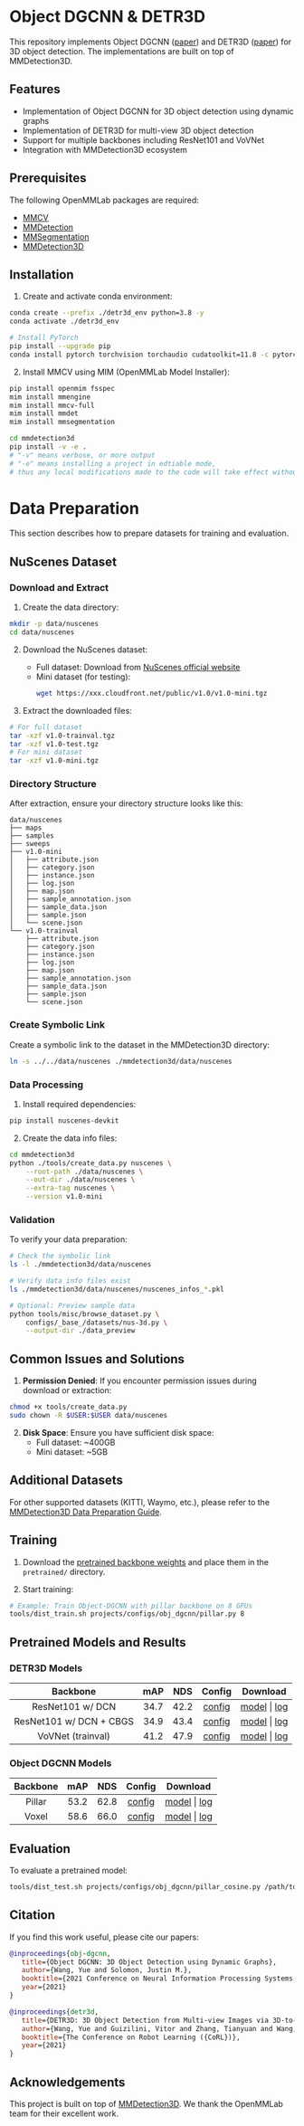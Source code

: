 # Object DGCNN & DETR3D

This repository implements Object DGCNN ([paper](https://arxiv.org/abs/2110.06923)) and DETR3D ([paper](https://arxiv.org/abs/2110.06922)) for 3D object detection. The implementations are built on top of MMDetection3D.

## Features
- Implementation of Object DGCNN for 3D object detection using dynamic graphs
- Implementation of DETR3D for multi-view 3D object detection
- Support for multiple backbones including ResNet101 and VoVNet
- Integration with MMDetection3D ecosystem

## Prerequisites

The following OpenMMLab packages are required:
- [MMCV](https://github.com/open-mmlab/mmcv)
- [MMDetection](https://github.com/open-mmlab/mmdetection)
- [MMSegmentation](https://github.com/open-mmlab/mmsegmentation)
- [MMDetection3D](https://github.com/open-mmlab/mmdetection3d)

## Installation

1. Create and activate conda environment:
```bash
conda create --prefix ./detr3d_env python=3.8 -y
conda activate ./detr3d_env

# Install PyTorch
pip install --upgrade pip
conda install pytorch torchvision torchaudio cudatoolkit=11.8 -c pytorch
```

2. Install MMCV using MIM (OpenMMLab Model Installer):
```bash
pip install openmim fsspec
mim install mmengine
mim install mmcv-full
mim install mmdet
mim install mmsegmentation
```

```bash
cd mmdetection3d
pip install -v -e .
# "-v" means verbose, or more output
# "-e" means installing a project in edtiable mode,
# thus any local modifications made to the code will take effect without reinstallation.
```

# Data Preparation

This section describes how to prepare datasets for training and evaluation.

## NuScenes Dataset

### Download and Extract
1. Create the data directory:
```bash
mkdir -p data/nuscenes
cd data/nuscenes
```

2. Download the NuScenes dataset:
   - Full dataset: Download from [NuScenes official website](https://www.nuscenes.org/download)
   - Mini dataset (for testing): 
     ```bash
     wget https://xxx.cloudfront.net/public/v1.0/v1.0-mini.tgz
     ```

3. Extract the downloaded files:
```bash
# For full dataset
tar -xzf v1.0-trainval.tgz
tar -xzf v1.0-test.tgz
# For mini dataset
tar -xzf v1.0-mini.tgz
```

### Directory Structure
After extraction, ensure your directory structure looks like this:
```
data/nuscenes
├── maps
├── samples
├── sweeps
├── v1.0-mini
│   ├── attribute.json
│   ├── category.json
│   ├── instance.json
│   ├── log.json
│   ├── map.json
│   ├── sample_annotation.json
│   ├── sample_data.json
│   ├── sample.json
│   └── scene.json
└── v1.0-trainval
    ├── attribute.json
    ├── category.json
    ├── instance.json
    ├── log.json
    ├── map.json
    ├── sample_annotation.json
    ├── sample_data.json
    ├── sample.json
    └── scene.json
```

### Create Symbolic Link
Create a symbolic link to the dataset in the MMDetection3D directory:
```bash
ln -s ../../data/nuscenes ./mmdetection3d/data/nuscenes
```

### Data Processing
1. Install required dependencies:
```bash
pip install nuscenes-devkit
```

2. Create the data info files:
```bash
cd mmdetection3d
python ./tools/create_data.py nuscenes \
    --root-path ./data/nuscenes \
    --out-dir ./data/nuscenes \
    --extra-tag nuscenes \
    --version v1.0-mini
```

### Validation
To verify your data preparation:
```bash
# Check the symbolic link
ls -l ./mmdetection3d/data/nuscenes

# Verify data info files exist
ls ./mmdetection3d/data/nuscenes/nuscenes_infos_*.pkl

# Optional: Preview sample data
python tools/misc/browse_dataset.py \
    configs/_base_/datasets/nus-3d.py \
    --output-dir ./data_preview
```

## Common Issues and Solutions

1. **Permission Denied**: If you encounter permission issues during download or extraction:
```bash
chmod +x tools/create_data.py
sudo chown -R $USER:$USER data/nuscenes
```

2. **Disk Space**: Ensure you have sufficient disk space:
   - Full dataset: ~400GB
   - Mini dataset: ~5GB

## Additional Datasets

For other supported datasets (KITTI, Waymo, etc.), please refer to the [MMDetection3D Data Preparation Guide](https://mmdetection3d.readthedocs.io/en/latest/advanced_guides/datasets/index.html).

## Training

1. Download the [pretrained backbone weights](https://drive.google.com/drive/folders/1h5bDg7Oh9hKvkFL-dRhu5-ahrEp2lRNN?usp=sharing) and place them in the `pretrained/` directory.

2. Start training:
```bash
# Example: Train Object-DGCNN with pillar backbone on 8 GPUs
tools/dist_train.sh projects/configs/obj_dgcnn/pillar.py 8
```

## Pretrained Models and Results

### DETR3D Models

| Backbone | mAP | NDS | Config | Download |
|:--------:|:---:|:---:|:------:|:--------:|
| ResNet101 w/ DCN | 34.7 | 42.2 | [config](./projects/configs/detr3d/detr3d_res101_gridmask.py) | [model](https://drive.google.com/file/d/1YWX-jIS6fxG5_JKUBNVcZtsPtShdjE4O/view?usp=sharing) \| [log](https://drive.google.com/file/d/1uvrf42seV4XbWtir-2XjrdGUZ2Qbykid/view?usp=sharing) |
| ResNet101 w/ DCN + CBGS | 34.9 | 43.4 | [config](./projects/configs/detr3d/detr3d_res101_gridmask_cbgs.py) | [model](https://drive.google.com/file/d/1sXPFiA18K9OMh48wkk9dF1MxvBDUCj2t/view?usp=sharing) \| [log](https://drive.google.com/file/d/1NJNggvFGqA423usKanqbsZVE_CzF4ltT/view?usp=sharing) |
| VoVNet (trainval) | 41.2 | 47.9 | [config](./projects/configs/detr3d/detr3d_vovnet_gridmask_det_final_trainval_cbgs.py) | [model](https://drive.google.com/file/d/1d5FaqoBdUH6dQC3hBKEZLcqbvWK0p9Zv/view?usp=sharing) \| [log](https://drive.google.com/file/d/1ONEMm_2W9MZAutjQk1UzaqRywz5PMk3p/view?usp=sharing) |

### Object DGCNN Models

| Backbone | mAP | NDS | Config | Download |
|:--------:|:---:|:---:|:------:|:--------:|
| Pillar | 53.2 | 62.8 | [config](./projects/configs/obj_dgcnn/pillar.py) | [model](https://drive.google.com/file/d/1nd6-PPgdb2b2Bi3W8XPsXPIo2aXn5SO8/view?usp=sharing) \| [log](https://drive.google.com/file/d/1A98dWp7SBOdMpo1fHtirwfARvpE38KOn/view?usp=sharing) |
| Voxel | 58.6 | 66.0 | [config](./projects/configs/obj_dgcnn/voxel.py) | [model](https://drive.google.com/file/d/1zwUue39W0cAP6lrPxC1Dbq_gqWoSiJUX/view?usp=sharing) \| [log](https://drive.google.com/file/d/1pjRMW2ffYdtL_vOYGFcyg4xJImbT7M2p/view?usp=sharing) |

## Evaluation

To evaluate a pretrained model:
```bash
tools/dist_test.sh projects/configs/obj_dgcnn/pillar_cosine.py /path/to/checkpoint 8 --eval=bbox
```

## Citation

If you find this work useful, please cite our papers:

```bibtex
@inproceedings{obj-dgcnn,
   title={Object DGCNN: 3D Object Detection using Dynamic Graphs},
   author={Wang, Yue and Solomon, Justin M.},
   booktitle={2021 Conference on Neural Information Processing Systems ({NeurIPS})},
   year={2021}
}

@inproceedings{detr3d,
   title={DETR3D: 3D Object Detection from Multi-view Images via 3D-to-2D Queries},
   author={Wang, Yue and Guizilini, Vitor and Zhang, Tianyuan and Wang, Yilun and Zhao, Hang and and Solomon, Justin M.},
   booktitle={The Conference on Robot Learning ({CoRL})},
   year={2021}
}
```

## Acknowledgements

This project is built on top of [MMDetection3D](https://github.com/open-mmlab/mmdetection3d). We thank the OpenMMLab team for their excellent work.